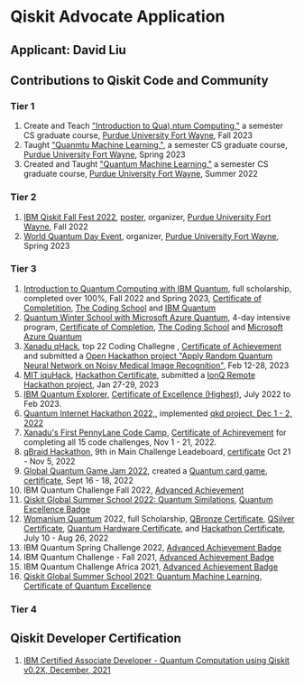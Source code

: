 # Qiskit Advocate Application
## Applicant: David Liu
## Contributions to Qiskit Code and Community
### Tier 1
1. Create and Teach ["Introduction to Qua),ntum Computing,"](https://github.com/davidlearn/qiskitAdvocateApplication/blob/main/CS59000QCFA23.pdf) a semester CS graduate course, [Purdue University Fort Wayne](https://www.pfw.edu/), Fall 2023
2. Taught ["Quanmtu Machine Learning,"](https://github.com/davidlearn/qiskitAdvocateApplication/blob/main/CS59000QMLSP23.pdf), a semester CS graduate course, [Purdue University Fort Wayne](https://www.pfw.edu/), Spring 2023
3. Created and Taught ["Quantum Machine Learning,"](https://github.com/davidlearn/qiskitAdvocateApplication/blob/main/CS59000QMLSU22.pdf) a semester CS graduate course, [Purdue University Fort Wayne](https://www.pfw.edu/), Summer 2022

### Tier 2
1. [IBM Qiskit Fall Fest 2022](https://github.com/purduequaic/qiskit-fall-fest-22/blob/main/README.md), [poster](https://github.com/davidlearn/qiskitAdvocateApplication/blob/main/QiskitFest22.jpg), organizer, [Purdue University Fort Wayne](https://www.pfw.edu/), Fall 2022
2. [World Quantum Day Event](https://github.com/davidlearn/qiskitAdvocateApplication/blob/main/Q-day2Small.jpg), organizer, [Purdue University Fort Wayne](https://www.pfw.edu/), Spring 2023

### Tier 3
1. [Introduction to Quantum Computing with IBM Quantum](https://www.qubitbyqubit.org/course-info),  full scholarship, completed over 100%, Fall 2022 and Spring 2023, [Certificate of Completition](https://verified.sertifier.com/en/verify/56245325107158), [The Coding School](https://the-cs.org/) and [IBM Quantum](https://www.ibm.com/quantum) 
2. [Quantum Winter School with Microsoft Azure Quantum](https://www.qubitbyqubit.org/winter-school), 4-day intensive program, [Certificate of Completion](https://github.com/davidlearn/qiskitAdvocateApplication/blob/main/MicrosoftWinterSchool.png), [The Coding School](https://the-cs.org/) and [Microsoft Azure Quantum](https://azure.microsoft.com/en-us/products/quantum/) 
3. [Xanadu qHack](https://github.com/XanaduAI/QHack2023), top 22 Coding Challegne , [Certificate of Achievement](https://mcusercontent.com/725f07a1d1a4337416c3129fd/images/8eda94fe-827b-156f-5d88-902b47a17ba7.png) and submitted a [Open Hackathon project "Apply Random Quantum Neural Network on Noisy Medical Image Recognition"](https://github.com/XanaduAI/QHack2023/issues/87), Feb 12-28, 2023
4. [MIT iquHack](https://www.iquise.mit.edu/iQuHACK/2023-01-27), [Hackathon Certificate](https://github.com/davidlearn/qiskitAdvocateApplication/blob/main/cert-DavidLiu.pdf), submitted a [IonQ Remote Hackathon project](https://github.com/iQuHACK/2023_IonQ_Remote/pull/16), Jan 27-29, 2023
5. [IBM Quantum Explorer,](http://qisk.it/quantum-explorers) [Certificate of Excellence (Highest)](https://github.com/davidlearn/qiskitAdvocateApplication/blob/main/QuamtumExplorerExcellence%20Certificate.pdf), July 2022 to Feb 2023.
6. [Quantum Internet Hackathon 2022,](https://quantum-internet.team/event/qia-hackathon-2022/), implemented [ qkd project, Dec 1 - 2, 2022](https://github.com/GSiddiMoreau/QIH22-QKD)
7. [Xanadu's First PennyLane Code Camp](https://codecamp.xanadu.ai/), [Certificate of Achirevement](https://verified.sertifier.com/en/verify/96456667287733) for completing all 15 code challenges, Nov 1 - 21, 2022.
8. [qBraid Hackathon](https://qbraid.com/haqs/), 9th in Main Challenge Leadeboard, [certificate](https://github.com/davidlearn/qiskitAdvocateApplication/blob/main/HAQS_%20David%20Liu_CERTIFICATE.pdf) Oct 21 - Nov 5, 2022
9. [Global Quantum Game Jam 2022](https://www.igda.fi/new-events/2022/igda-future-amp-global-quantum-game-jam-2022), created a [Quantum card game](https://yashaswini-hm.itch.io/q-uno), [certificate](https://github.com/davidlearn/qiskitAdvocateApplication/blob/main/QuantumGameJamDavid_Liu.pdf), Sept 16 - 18, 2022
10. IBM Quantum Challenge Fall 2022, [Advanced Achievement ](https://www.credly.com/badges/e7dd63d3-d03c-4ada-b1a2-4323e18a8045/public_url)
11. [Qiskit Global Summer School 2022: Quantum Similations](https://qiskit.org/events/summer-school/), [Quantum Excellence Badge](https://www.credly.com/badges/2fbeb6f0-b03b-474b-87da-6fe1cf88f189/public_url)
12. [Womanium Quantum](https://www.womanium.org/Quantum/Program) 2022, full Scholarship, [QBronze Certificate](https://github.com/davidlearn/qiskitAdvocateApplication/blob/main/QBronze96-226.pdf), [QSilver Certificate](https://github.com/davidlearn/qiskitAdvocateApplication/blob/main/QSilver14-128.pdf), [Quantum Hardware Certificate](https://github.com/davidlearn/qiskitAdvocateApplication/blob/main/Qhardware.png), and [Hackathon Certificate](https://github.com/davidlearn/qiskitAdvocateApplication/blob/main/WomaniumHackthon.jpg), July 10 - Aug 26, 2022
13. IBM Quantum Spring Challenge 2022, [Advanced Achievement Badge](https://www.credly.com/badges/e04729da-58ea-40d8-855c-c891a91c3b3d/public_url)
14. IBM Quantum Challenge - Fall 2021, [Advanced Achievement Badge](https://www.credly.com/badges/d05e014c-0acd-4d89-9959-f4f68122983c/public_url)
15. IBM Quantum Challenge Africa 2021, [Advanced Achievement Badge](https://www.credly.com/badges/580f265c-9a9d-4f2a-9795-5ad14e451b80/public_url)
16. [Qiskit Global Summer School 2021: Quantum Machine Learning](https://qiskit.org/learn/summer-school/quantum-computing-and-quantum-learning-2021/),  [Certificate of Quantum Excellence](https://github.com/davidlearn/qiskitAdvocateApplication/blob/main/QiskitGlobalSummerSchool_CertificateofQuantumExcellence.pdf)
#### 
### Tier 4

## Qiskit Developer Certification
1. [IBM Certified Associate Developer - Quantum Computation using Qiskit v0.2X, December, 2021](https://www.credly.com/badges/86317861-13ad-4cd1-8b01-6217e9ca4398/public_url)
## 
